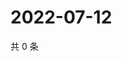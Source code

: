 # 2022-07-12

共 0 条

<!-- BEGIN WEIBO -->
<!-- 最后更新时间 Tue Jul 12 2022 09:44:41 GMT+0800 (China Standard Time) -->

<!-- END WEIBO -->
